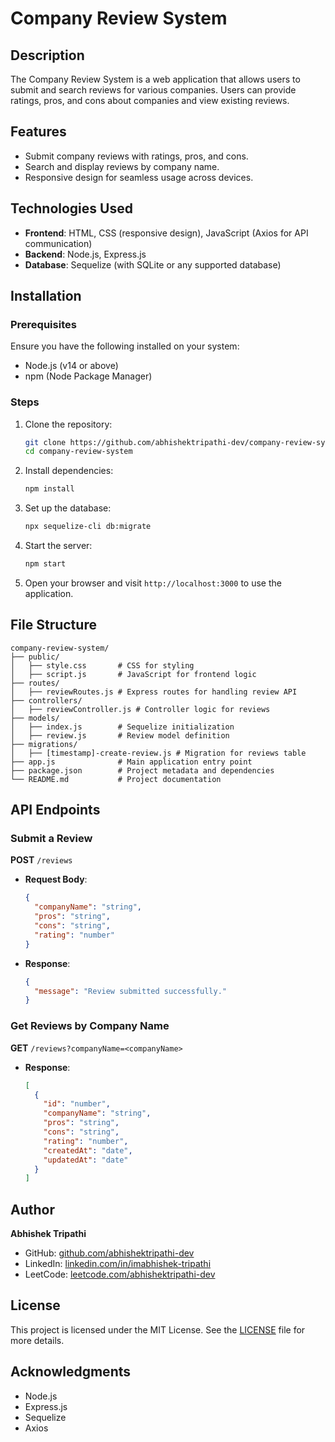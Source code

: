 # Company Review System

## Description
The Company Review System is a web application that allows users to submit and search reviews for various companies. Users can provide ratings, pros, and cons about companies and view existing reviews.

## Features
- Submit company reviews with ratings, pros, and cons.
- Search and display reviews by company name.
- Responsive design for seamless usage across devices.

## Technologies Used
- **Frontend**: HTML, CSS (responsive design), JavaScript (Axios for API communication)
- **Backend**: Node.js, Express.js
- **Database**: Sequelize (with SQLite or any supported database)

## Installation

### Prerequisites
Ensure you have the following installed on your system:
- Node.js (v14 or above)
- npm (Node Package Manager)

### Steps
1. Clone the repository:
   ```bash
   git clone https://github.com/abhishektripathi-dev/company-review-system.git
   cd company-review-system
   ```
2. Install dependencies:
   ```bash
   npm install
   ```
3. Set up the database:
   ```bash
   npx sequelize-cli db:migrate
   ```
4. Start the server:
   ```bash
   npm start
   ```
5. Open your browser and visit `http://localhost:3000` to use the application.

## File Structure
```
company-review-system/
├── public/
│   ├── style.css       # CSS for styling
│   ├── script.js       # JavaScript for frontend logic
├── routes/
│   ├── reviewRoutes.js # Express routes for handling review API
├── controllers/
│   ├── reviewController.js # Controller logic for reviews
├── models/
│   ├── index.js        # Sequelize initialization
│   ├── review.js       # Review model definition
├── migrations/
│   ├── [timestamp]-create-review.js # Migration for reviews table
├── app.js              # Main application entry point
├── package.json        # Project metadata and dependencies
└── README.md           # Project documentation
```

## API Endpoints

### Submit a Review
**POST** `/reviews`
- **Request Body**:
  ```json
  {
    "companyName": "string",
    "pros": "string",
    "cons": "string",
    "rating": "number"
  }
  ```
- **Response**:
  ```json
  {
    "message": "Review submitted successfully."
  }
  ```

### Get Reviews by Company Name
**GET** `/reviews?companyName=<companyName>`
- **Response**:
  ```json
  [
    {
      "id": "number",
      "companyName": "string",
      "pros": "string",
      "cons": "string",
      "rating": "number",
      "createdAt": "date",
      "updatedAt": "date"
    }
  ]
  ```

## Author
**Abhishek Tripathi**
- GitHub: [github.com/abhishektripathi-dev](https://github.com/abhishektripathi-dev)
- LinkedIn: [linkedin.com/in/imabhishek-tripathi](https://linkedin.com/in/imabhishek-tripathi)
- LeetCode: [leetcode.com/abhishektripathi-dev](https://leetcode.com/abhishektripathi-dev)

## License
This project is licensed under the MIT License. See the [LICENSE](LICENSE) file for more details.

## Acknowledgments
- Node.js
- Express.js
- Sequelize
- Axios

